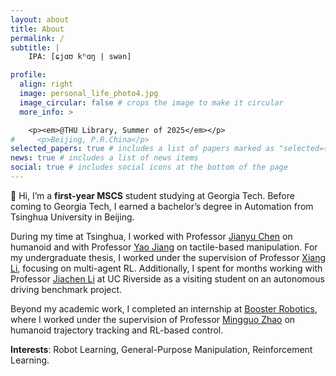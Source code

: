 ```yaml
---
layout: about
title: About
permalink: /
subtitle: |
    IPA: [ɕjɑʊ kʰɑŋ | swən]

profile:
  align: right
  image: personal_life_photo4.jpg
  image_circular: false # crops the image to make it circular
  more_info: >

    <p><em>@THU Library, Summer of 2025</em></p>
#     <p>Beijing, P.R.China</p>
selected_papers: true # includes a list of papers marked as "selected={true}"
news: true # includes a list of news items
social: true # includes social icons at the bottom of the page
---
```


<!-- <style>
/* 调整全局字体 */
body {
    font-size: 16px; /* 基准字体大小 */
    font-family: Tahoma, sans-serif;
    line-height: 1.6; /* 行间距 */
    color: #333;
}

/* 针对不同标题的字体大小和粗细 */
h2 {
    font-size: 1.8em; /* 标题2的大小 */
    font-weight: bold; /* 标题加粗 */
    margin-top: 30px;
    margin-bottom: 15px;
}

h3 {
    font-size: 1.5em; /* 标题3的大小 */
    font-weight: bold; /* 标题加粗 */
    margin-top: 20px;
    margin-bottom: 10px;
}

/* 调整段落和列表的字体大小及间距 */
p {
    font-size: 1em; /* 段落字体大小 */
    font-weight: normal; /* 正文字体粗细 */
    margin-bottom: 15px;
}

ul li {
    font-size: 0.95em; /* 列表项字体稍微小一点 */
    margin-bottom: 10px; /* 列表项之间的间距 */
}

/* 强调的文本加粗 */
strong {
    font-weight: bold;
}
</style> -->

🚀 Hi, I’m a **first-year MSCS** student studying at Georgia Tech. Before coming to Georgia Tech, I earned a bachelor’s degree in Automation from Tsinghua University in Beijing.

<!-- Hi, I’m a senior undergraduate studying at Department of Automation, Tsinghua University. I am seeking for a **PhD/Mphil** position starting in **Fall 2025**. -->

During my time at Tsinghua, I worked with Professor [Jianyu Chen](http://people.iiis.tsinghua.edu.cn/~jychen/) on humanoid and with Professor [Yao Jiang](https://ieeexplore.ieee.org/author/37086023995) on tactile-based manipulation. For my undergraduate thesis, I worked under the supervision of Professor [Xiang Li](https://sites.google.com/view/homepageoflixiang/home?authuser=0), focusing on multi-agent RL. Additionally, I spent for months working with Professor [Jiachen Li](https://jiachenli94.github.io/) at UC Riverside as a visiting student on an autonomous driving benchmark project.

Beyond my academic work, I completed an internship at [Booster Robotics](https://www.boosterobotics.com/), where I worked under the supervision of Professor [Mingguo Zhao](https://www.au.tsinghua.edu.cn/en/info/1110/3296.htm) on humanoid trajectory tracking and RL-based control.

**Interests**: Robot Learning, General-Purpose Manipulation, Reinforcement Learning.

<!-- Visit the **[Research](/blog/)** and **[CV](/cv/)** pages for more information. -->
